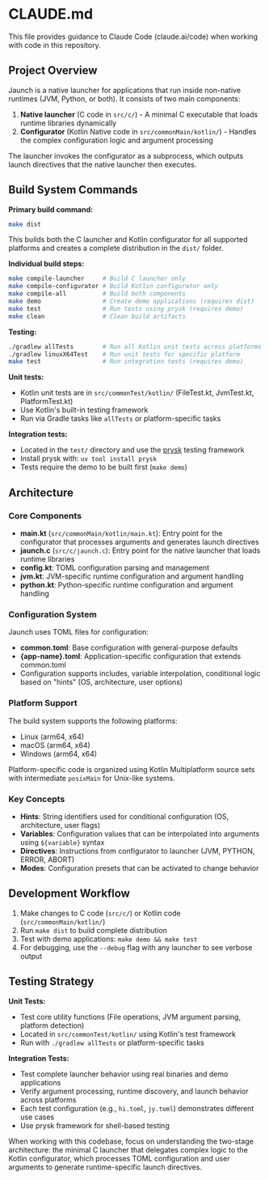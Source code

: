 # CLAUDE.md

This file provides guidance to Claude Code (claude.ai/code) when working with code in this repository.

## Project Overview

Jaunch is a native launcher for applications that run inside non-native runtimes (JVM, Python, or both). It consists of two main components:

1. **Native launcher** (C code in `src/c/`) - A minimal C executable that loads runtime libraries dynamically
2. **Configurator** (Kotlin Native code in `src/commonMain/kotlin/`) - Handles the complex configuration logic and argument processing

The launcher invokes the configurator as a subprocess, which outputs launch directives that the native launcher then executes.

## Build System Commands

**Primary build command:**
```bash
make dist
```
This builds both the C launcher and Kotlin configurator for all supported platforms and creates a complete distribution in the `dist/` folder.

**Individual build steps:**
```bash
make compile-launcher     # Build C launcher only
make compile-configurator # Build Kotlin configurator only
make compile-all          # Build both components
make demo                 # Create demo applications (requires dist)
make test                 # Run tests using prysk (requires demo)
make clean                # Clean build artifacts
```

**Testing:**
```bash
./gradlew allTests        # Run all Kotlin unit tests across platforms
./gradlew linuxX64Test    # Run unit tests for specific platform
make test                 # Run integration tests (requires demo)
```

**Unit tests:**
- Kotlin unit tests are in `src/commonTest/kotlin/` (FileTest.kt, JvmTest.kt, PlatformTest.kt)
- Use Kotlin's built-in testing framework
- Run via Gradle tasks like `allTests` or platform-specific tasks

**Integration tests:**
- Located in the `test/` directory and use the [prysk](https://prysk.readthedocs.io/) testing framework
- Install prysk with: `uv tool install prysk`
- Tests require the demo to be built first (`make demo`)

## Architecture

### Core Components

- **main.kt** (`src/commonMain/kotlin/main.kt`): Entry point for the configurator that processes arguments and generates launch directives
- **jaunch.c** (`src/c/jaunch.c`): Entry point for the native launcher that loads runtime libraries
- **config.kt**: TOML configuration parsing and management
- **jvm.kt**: JVM-specific runtime configuration and argument handling
- **python.kt**: Python-specific runtime configuration and argument handling

### Configuration System

Jaunch uses TOML files for configuration:
- **common.toml**: Base configuration with general-purpose defaults
- **{app-name}.toml**: Application-specific configuration that extends common.toml
- Configuration supports includes, variable interpolation, conditional logic based on "hints" (OS, architecture, user options)

### Platform Support

The build system supports the following platforms:
- Linux (arm64, x64)
- macOS (arm64, x64)
- Windows (arm64, x64)

Platform-specific code is organized using Kotlin Multiplatform source sets with intermediate `posixMain` for Unix-like systems.

### Key Concepts

- **Hints**: String identifiers used for conditional configuration (OS, architecture, user flags)
- **Variables**: Configuration values that can be interpolated into arguments using `${variable}` syntax
- **Directives**: Instructions from configurator to launcher (JVM, PYTHON, ERROR, ABORT)
- **Modes**: Configuration presets that can be activated to change behavior

## Development Workflow

1. Make changes to C code (`src/c/`) or Kotlin code (`src/commonMain/kotlin/`)
2. Run `make dist` to build complete distribution
3. Test with demo applications: `make demo && make test`
4. For debugging, use the `--debug` flag with any launcher to see verbose output

## Testing Strategy

**Unit Tests:**
- Test core utility functions (File operations, JVM argument parsing, platform detection)
- Located in `src/commonTest/kotlin/` using Kotlin's test framework
- Run with `./gradlew allTests` or platform-specific tasks

**Integration Tests:**
- Test complete launcher behavior using real binaries and demo applications
- Verify argument processing, runtime discovery, and launch behavior across platforms
- Each test configuration (e.g., `hi.toml`, `jy.toml`) demonstrates different use cases
- Use prysk framework for shell-based testing

When working with this codebase, focus on understanding the two-stage architecture: the minimal C launcher that delegates complex logic to the Kotlin configurator, which processes TOML configuration and user arguments to generate runtime-specific launch directives.
